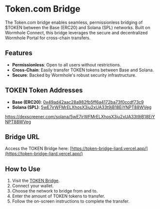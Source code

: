 # Token.com Bridge

The Token.com bridge enables seamless, permissionless bridging of $TOKEN between the Base (ERC20) and Solana (SPL) networks. Built on Wormhole Connect, this bridge leverages the secure and decentralized Wormhole Portal for cross-chain transfers.

## Features

- **Permissionless**: Open to all users without restrictions.
- **Cross-Chain**: Easily transfer TOKEN tokens between Base and Solana.
- **Secure**: Backed by Wormhole's robust security infrastructure.

## TOKEN Token Addresses

- **Base (ERC20)**: [0x49ad42aac28a982fb5ff6a4172ba73f0ccdf73c9](https://basescan.org/token/0x49ad42aac28a982fb5ff6a4172ba73f0ccdf73c9)
- **Solana (SPL)**: [5wE7irWFMrELXhosX3iu2xUA33t9jB18EiYNPT88WVeg](https://solscan.io/token/5wE7irWFMrELXhosX3iu2xUA33t9jB18EiYNPT88WVeg)

https://dexscreener.com/solana/5wE7irWFMrELXhosX3iu2xUA33t9jB18EiYNPT88WVeg

## Bridge URL

Access the TOKEN Bridge here: [https://token-bridge-liard.vercel.app/](https://token-bridge-liard.vercel.app/)

## How to Use

1. Visit the [TOKEN Bridge](https://token-bridge-liard.vercel.app/).
2. Connect your wallet.
3. Choose the network to bridge from and to.
4. Enter the amount of TOKEN tokens to transfer.
5. Follow the on-screen instructions to complete the transfer.
